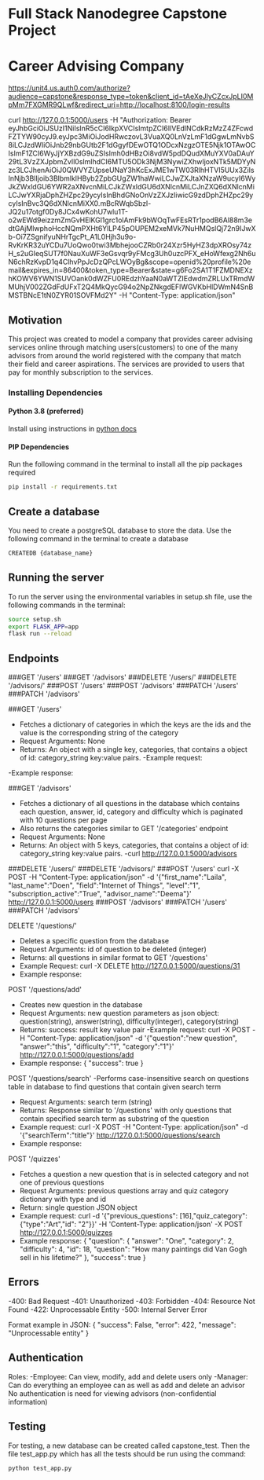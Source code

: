 # Full Stack Nanodegree Capstone Project
# Career Advising Company
https://unit4.us.auth0.com/authorize?audience=capstone&response_type=token&client_id=tAeXeJlyCZcxJpLI0MpMm7FXGMR9QLwf&redirect_uri=http://localhost:8100/login-results

curl http://127.0.0.1:5000/users -H "Authorization: Bearer eyJhbGciOiJSUzI1NiIsInR5cCI6IkpXVCIsImtpZCI6IlVEdlNCdkRzMzZ4ZFcwdFZTYW90cyJ9.eyJpc3MiOiJodHRwczovL3VuaXQ0LnVzLmF1dGgwLmNvbS8iLCJzdWIiOiJnb29nbGUtb2F1dGgyfDEwOTQ1ODcxNzgzOTE5Njk1OTAwOCIsImF1ZCI6WyJjYXBzdG9uZSIsImh0dHBzOi8vdW5pdDQudXMuYXV0aDAuY29tL3VzZXJpbmZvIl0sImlhdCI6MTU5ODk3NjM3NywiZXhwIjoxNTk5MDYyNzc3LCJhenAiOiJ0QWVYZUpseUNaY3hKcExJME1wTW03RlhHTVI5UUx3ZiIsInNjb3BlIjoib3BlbmlkIHByb2ZpbGUgZW1haWwiLCJwZXJtaXNzaW9ucyI6WyJkZWxldGU6YWR2aXNvcnMiLCJkZWxldGU6dXNlcnMiLCJnZXQ6dXNlcnMiLCJwYXRjaDphZHZpc29ycyIsInBhdGNoOnVzZXJzIiwicG9zdDphZHZpc29ycyIsInBvc3Q6dXNlcnMiXX0.mBcRWqbSbzl-JQ2u17otgf0Dy8JCx4wKohU7wlu1T-o2wEWd9eizzmZmGvHElKGl1grc1olAmFk9bWOqTwFEsRTr1podB6Al88m3edtGAjMlwphoHccNQmPXHt6YlLP45pOUPEM2xeMVk7NuHMQslQj72n9IJwXb-Oi7ZSgnifyuNHrTgcPt_A1L0Hjh3u9o-RvKrKR32uYCDu7UoQwo0twi3MbhejooCZRb0r24Xzr5HyHZ3dpXROsy74zH_s2uGIeqSUT7f0NauXuWF3eGsvqr9yFMcg3Uh0uzcPFX_eHoWfexg2Nh6uN6chRzKvpD1q4ClhvPpJcDzQPcLWOyBg&scope=openid%20profile%20email&expires_in=86400&token_type=Bearer&state=g6Fo2SA1T1FZMDNEXzhKOWV6YWN1SUVOank0dWZFU0REdzhYaaN0aWTZIEdwdmZRLUxTRmdWMUhjV002ZGdFdUFxT2Q4MkQycG94o2NpZNkgdEFlWGVKbHlDWmN4SnBMSTBNcE1tN0ZYR01SOVFMd2Y" -H "Content-Type: application/json"

## Motivation
This project was created to model a company that provides career advising services online through matching users(customers) to one of the many advisors from around the world registered with the company that match their field and career aspirations. The services are provided to users that pay for monthly subscription to the services.


### Installing Dependencies

#### Python 3.8 (preferred)

Install using instructions in [python docs](https://docs.python.org/3/using/unix.html#getting-and-installing-the-latest-version-of-python)


#### PIP Dependencies

Run the following command in the terminal to install all the pip packages required 

```bash
pip install -r requirements.txt
```

## Create a database
You need to create a postgreSQL database to store the data. Use the following command in the terminal to create a database
```bash
CREATEDB {database_name}
```

## Running the server

To run the server using the environmental variables in setup.sh file, use the following commands in the terminal:

```bash
source setup.sh
export FLASK_APP=app
flask run --reload
```


## Endpoints

###GET '/users'
###GET '/advisors'
###DELETE '/users/<int>'
###DELETE '/advisors/<int>'
###POST '/users'
###POST '/advisors'
###PATCH '/users'
###PATCH '/advisors'


###GET '/users'
- Fetches a dictionary of categories in which the keys are the ids and the value is the corresponding string of the category
- Request Arguments: None
- Returns: An object with a single key, categories, that contains a object of id: category_string key:value pairs.
-Example request:

-Example response:


###GET '/advisors'
- Fetches a dictionary of all questions in the database which contains each question, answer, id, category and difficulty which is paginated with 10 questions per page
- Also returns the categories similar to GET '/categories' endpoint
- Request Arguments: None
- Returns: An object with 5 keys, categories, that contains a object of id: category_string key:value pairs.
-curl http://127.0.0.1:5000/advisors

###DELETE '/users/<int>'
###DELETE '/advisors/<int>'
###POST '/users'
curl -X POST -H "Content-Type: application/json" -d '{"first_name":"Laila", "last_name":"Doen", "field":"Internet of Things", "level":"1", "subscription_active":"True", "advisor_name":"Deema"}' http://127.0.0.1:5000/users
###POST '/advisors'
###PATCH '/users'
###PATCH '/advisors'

DELETE '/questions/<int>'
- Deletes a specific question from the database
- Request Arguments: id of question to be deleted (integer)
- Returns: all questions in similar format to GET '/questions'
- Example Request:
curl -X DELETE http://127.0.0.1:5000/questions/31
- Example response:


POST '/questions/add'
- Creates new question in the database
- Request Arguments: new question parameters as json object: question(string), answer(string), difficulty(integer), category(string)
- Returns: success: result key value pair
-Example request:
curl -X POST -H "Content-Type: application/json" -d '{"question":"new question", "answer":"this", "difficulty":"1", "category":"1"}' http://127.0.0.1:5000/questions/add
- Example response:
{
  "success": true
}

POST '/questions/search'
-Performs case-insensitive search on questions table in database to find questions that contain given search term
- Request Arguments: search term (string)
- Returns: Response similar to '/questions' with only questions that contain specified search term as substring of the question
- Example request:
curl -X POST -H "Content-Type: application/json" -d '{"searchTerm":"title"}' http://127.0.0.1:5000/questions/search
- Example response:
  

POST '/quizzes'
- Fetches a question a new question that is in selected category and not one of previous questions
- Request Arguments: previous questions array and quiz category dictionary with type and id
- Return: single question JSON object
- Example request:
curl -d '{"previous_questions": [16],"quiz_category": {"type":"Art","id": "2"}}' -H 'Content-Type: application/json' -X POST http://127.0.0.1:5000/quizzes
- Example response:
{
  "question": {
    "answer": "One",
    "category": 2,
    "difficulty": 4,
    "id": 18,
    "question": "How many paintings did Van Gogh sell in his lifetime?"
  },
  "success": true
}


## Errors
-400: Bad Request
-401: Unauthorized
-403: Forbidden
-404: Resource Not Found
-422: Unprocessable Entity
-500: Internal Server Error

Format example in JSON:
   {
    "success": False,
    "error": 422,
    "message": "Unprocessable entity"
    }

## Authentication
Roles:
-Employee: Can view, modify, add and delete users only
-Manager: Can do everything an employee can as well as add and delete an advisor
No authentication is need for viewing advisors (non-confidential information)

## Testing
For testing, a new database can be created called capstone_test. Then the file test_app.py which has all the tests should be run using the command:
```bash
python test_app.py
```
